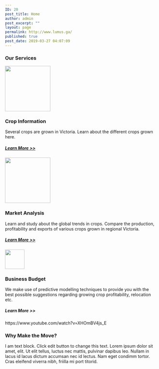 ```yaml
---
ID: 20
post_title: Home
author: admin
post_excerpt: ""
layout: page
permalink: http://www.lumus.ga/
published: true
post_date: 2019-03-27 04:07:09
---
```

<h3>Our Services</h3>		
										<img width="150" height="150" src="http://www.lumus.ga/wp-content/uploads/2019/04/Crop-cartoon-150x150.png" alt="" srcset="http://www.lumus.ga/wp-content/uploads/2019/04/Crop-cartoon-150x150.png 150w, http://www.lumus.ga/wp-content/uploads/2019/04/Crop-cartoon-300x300.png 300w, http://www.lumus.ga/wp-content/uploads/2019/04/Crop-cartoon-360x360.png 360w, http://www.lumus.ga/wp-content/uploads/2019/04/Crop-cartoon-250x250.png 250w, http://www.lumus.ga/wp-content/uploads/2019/04/Crop-cartoon-100x100.png 100w, http://www.lumus.ga/wp-content/uploads/2019/04/Crop-cartoon.png 512w" sizes="(max-width: 150px) 100vw, 150px" />											
			<h3>Crop Information</h3>		
		<p>Several crops are grown in Victoria. Learn about the different crops grown here.</p>		
			<h5><a href="http://www.lumus.ga/crops">Learn More &gt;&gt;</a></h5>		
										<img width="150" height="150" src="http://www.lumus.ga/wp-content/uploads/2019/04/Market-Cartoon-150x150.png" alt="" srcset="http://www.lumus.ga/wp-content/uploads/2019/04/Market-Cartoon-150x150.png 150w, http://www.lumus.ga/wp-content/uploads/2019/04/Market-Cartoon-250x250.png 250w, http://www.lumus.ga/wp-content/uploads/2019/04/Market-Cartoon-100x100.png 100w, http://www.lumus.ga/wp-content/uploads/2019/04/Market-Cartoon.png 256w" sizes="(max-width: 150px) 100vw, 150px" />											
			<h3>Market Analysis</h3>		
		<p>Learn and study about the global trends in crops. Compare the production, profitability and exports of various crops grown in regional Victoria.</p>		
			<h5><a href=" http://www.lumus.ga/market-analysis/">Learn More &gt;&gt;</a></h5>		
										<img width="64" height="64" src="http://www.lumus.ga/wp-content/uploads/2019/04/1465236987_resolutions-16.png" alt="" />											
			<h3>Business Budget</h3>		
		<p>We make use of predictive modelling techniques to provide you with the best possible suggestions regarding growing crop profitability, relocation etc.</p>		
			<h5>Learn More &gt;&gt;</h5>		
		https://www.youtube.com/watch?v=XHOmBV4js_E		
			<h3>Why Make the Move?</h3>		
		<p>I am text block. Click edit button to change this text. Lorem ipsum dolor sit amet, elit. Ut elit tellus, luctus nec mattis, pulvinar dapibus leo. Nullam in lacus id lacus dictum accumsan nec id lectus. Nam eget condimm tortor. Cras eleifend viverra nibh, friilla mi port titorid. </p>